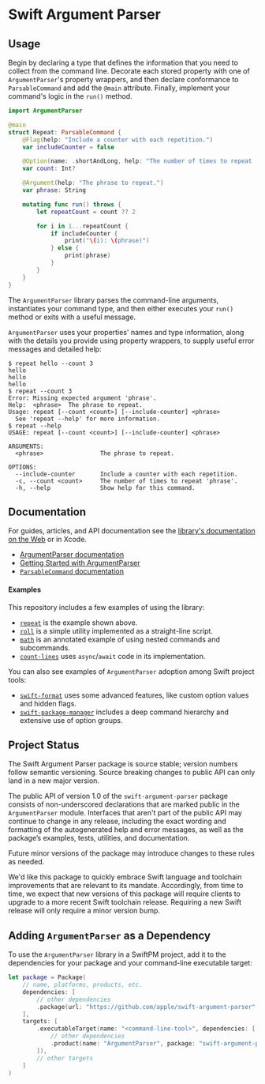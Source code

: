 # Swift Argument Parser

## Usage

Begin by declaring a type that defines the information
that you need to collect from the command line.
Decorate each stored property with one of `ArgumentParser`'s property wrappers,
and then declare conformance to `ParsableCommand` and add the `@main` attribute.
Finally, implement your command's logic in the `run()` method.

```swift
import ArgumentParser

@main
struct Repeat: ParsableCommand {
    @Flag(help: "Include a counter with each repetition.")
    var includeCounter = false

    @Option(name: .shortAndLong, help: "The number of times to repeat 'phrase'.")
    var count: Int?

    @Argument(help: "The phrase to repeat.")
    var phrase: String

    mutating func run() throws {
        let repeatCount = count ?? 2

        for i in 1...repeatCount {
            if includeCounter {
                print("\(i): \(phrase)")
            } else {
                print(phrase)
            }
        }
    }
}
```

The `ArgumentParser` library parses the command-line arguments,
instantiates your command type, and then either executes your `run()` method
or exits with a useful message.

`ArgumentParser` uses your properties' names and type information,
along with the details you provide using property wrappers,
to supply useful error messages and detailed help:

```
$ repeat hello --count 3
hello
hello
hello
$ repeat --count 3
Error: Missing expected argument 'phrase'.
Help:  <phrase>  The phrase to repeat.
Usage: repeat [--count <count>] [--include-counter] <phrase>
  See 'repeat --help' for more information.
$ repeat --help
USAGE: repeat [--count <count>] [--include-counter] <phrase>

ARGUMENTS:
  <phrase>                The phrase to repeat.

OPTIONS:
  --include-counter       Include a counter with each repetition.
  -c, --count <count>     The number of times to repeat 'phrase'.
  -h, --help              Show help for this command.
```

## Documentation

For guides, articles, and API documentation see the 
[library's documentation on the Web][docs] or in Xcode.

- [ArgumentParser documentation][docs]
- [Getting Started with ArgumentParser](https://apple.github.io/swift-argument-parser/documentation/argumentparser/gettingstarted)
- [`ParsableCommand` documentation](https://apple.github.io/swift-argument-parser/documentation/argumentparser/parsablecommand)

[docs]: https://apple.github.io/swift-argument-parser/documentation/argumentparser/

#### Examples

This repository includes a few examples of using the library:

- [`repeat`](Examples/repeat/Repeat.swift) is the example shown above.
- [`roll`](Examples/roll/main.swift) is a simple utility implemented as a straight-line script.
- [`math`](Examples/math/Math.swift) is an annotated example of using nested commands and subcommands.
- [`count-lines`](Examples/count-lines/CountLines.swift) uses `async`/`await` code in its implementation.

You can also see examples of `ArgumentParser` adoption among Swift project tools:

- [`swift-format`](https://github.com/apple/swift-format/) uses some advanced features, like custom option values and hidden flags.
- [`swift-package-manager`](https://github.com/apple/swift-package-manager/) includes a deep command hierarchy and extensive use of option groups.

## Project Status

The Swift Argument Parser package is source stable;
version numbers follow semantic versioning.
Source breaking changes to public API can only land in a new major version.

The public API of version 1.0 of the `swift-argument-parser` package
consists of non-underscored declarations that are marked public in the `ArgumentParser` module.
Interfaces that aren't part of the public API may continue to change in any release,
including the exact wording and formatting of the autogenerated help and error messages,
as well as the package’s examples, tests, utilities, and documentation. 

Future minor versions of the package may introduce changes to these rules as needed.

We'd like this package to quickly embrace Swift language and toolchain improvements that are relevant to its mandate.
Accordingly, from time to time,
we expect that new versions of this package will require clients to upgrade to a more recent Swift toolchain release.
Requiring a new Swift release will only require a minor version bump.

## Adding `ArgumentParser` as a Dependency

To use the `ArgumentParser` library in a SwiftPM project, 
add it to the dependencies for your package and your command-line executable target:

```swift
let package = Package(
    // name, platforms, products, etc.
    dependencies: [
        // other dependencies
        .package(url: "https://github.com/apple/swift-argument-parser", from: "1.0.0"),
    ],
    targets: [
        .executableTarget(name: "<command-line-tool>", dependencies: [
            // other dependencies
            .product(name: "ArgumentParser", package: "swift-argument-parser"),
        ]),
        // other targets
    ]
)
```
